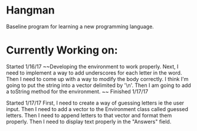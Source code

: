 # Hangman




Baseline program for learning a new programming language. 

# Currently Working on:
Started 1/16/17
~~Developing the environment to work properly. Next, I need to implement a way to add underscores for each letter in the word. Then I need to come up with a way to modify the body correctly. I think I'm going to put the string into a vector delimited by '\n'. Then I am going to add a toString method for the environment. ~~
Finished 1/17/17

Started 1/17/17
First, I need to create a way of guessing letters ie the user input. 
Then I need to add a vector to the Environment class called guessed letters. 
Then I need to append letters to that vector and format them properly. 
Then I need to display text properly in the "Answers" field.
